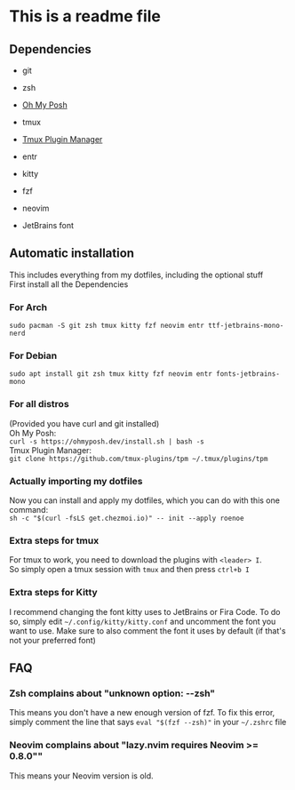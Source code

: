 # This is a readme file

## Dependencies
* git
* zsh
* [Oh My Posh](https://ohmyposh.dev/docs/installation/linux)

* tmux
* [Tmux Plugin Manager](https://github.com/tmux-plugins/tpm)
* entr
* kitty
* fzf
* neovim
* JetBrains font

## Automatic installation
This includes everything from my dotfiles, including the optional stuff\
First install all the Dependencies

### For Arch
`sudo pacman -S git zsh tmux kitty fzf neovim entr ttf-jetbrains-mono-nerd`

### For Debian
`sudo apt install git zsh tmux kitty fzf neovim entr fonts-jetbrains-mono`

### For all distros
(Provided you have curl and git installed)\
Oh My Posh:\
`curl -s https://ohmyposh.dev/install.sh | bash -s`\
Tmux Plugin Manager:\
`git clone https://github.com/tmux-plugins/tpm ~/.tmux/plugins/tpm`

### Actually importing my dotfiles
Now you can install and apply my dotfiles, which you can do with this one command:\
`sh -c "$(curl -fsLS get.chezmoi.io)" -- init --apply roenoe`

### Extra steps for tmux
For tmux to work, you need to download the plugins with `<leader> I`.\
So simply open a tmux session with `tmux` and then press `ctrl+b I`

### Extra steps for Kitty
I recommend changing the font kitty uses to JetBrains or Fira Code. To do so, simply edit `~/.config/kitty/kitty.conf` and uncomment the font you want to use. Make sure to also comment the font it uses by default (if that's not your preferred font)

## FAQ
### Zsh complains about "unknown option: --zsh"
This means you don't have a new enough version of fzf. To fix this error, simply comment the line that says `eval "$(fzf --zsh)"` in your `~/.zshrc` file

### Neovim complains about "lazy.nvim requires Neovim >= 0.8.0""
This means your Neovim version is old.
